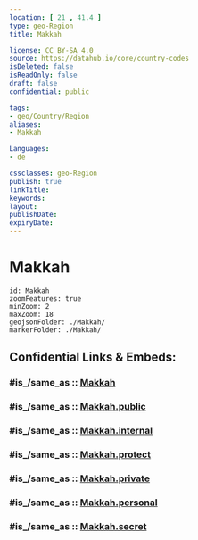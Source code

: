 ```yaml
---
location: [ 21 , 41.4 ] 
type: geo-Region
title: Makkah

license: CC BY-SA 4.0
source: https://datahub.io/core/country-codes
isDeleted: false
isReadOnly: false
draft: false
confidential: public

tags:
- geo/Country/Region
aliases:
- Makkah

Languages:
- de

cssclasses: geo-Region
publish: true
linkTitle: 
keywords: 
layout: 
publishDate: 
expiryDate: 
---
```


# Makkah

```leaflet
id: Makkah
zoomFeatures: true 
minZoom: 2 
maxZoom: 18
geojsonFolder: ./Makkah/
markerFolder: ./Makkah/
```


## Confidential Links & Embeds: 

### #is_/same_as :: [Makkah](/_Standards/Earth/Continent/Asia/Asia~West/Saudi_Arabia/Regions~Saudi_Arabia/Makkah.md) 

### #is_/same_as :: [Makkah.public](/_public/Earth/Continent/Asia/Asia~West/Saudi_Arabia/Regions~Saudi_Arabia/Makkah.public.md) 

### #is_/same_as :: [Makkah.internal](/_internal/Earth/Continent/Asia/Asia~West/Saudi_Arabia/Regions~Saudi_Arabia/Makkah.internal.md) 

### #is_/same_as :: [Makkah.protect](/_protect/Earth/Continent/Asia/Asia~West/Saudi_Arabia/Regions~Saudi_Arabia/Makkah.protect.md) 

### #is_/same_as :: [Makkah.private](/_private/Earth/Continent/Asia/Asia~West/Saudi_Arabia/Regions~Saudi_Arabia/Makkah.private.md) 

### #is_/same_as :: [Makkah.personal](/_personal/Earth/Continent/Asia/Asia~West/Saudi_Arabia/Regions~Saudi_Arabia/Makkah.personal.md) 

### #is_/same_as :: [Makkah.secret](/_secret/Earth/Continent/Asia/Asia~West/Saudi_Arabia/Regions~Saudi_Arabia/Makkah.secret.md)

